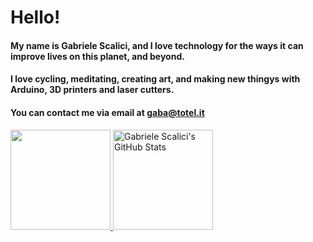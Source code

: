 <h1>
 Hello!
</h1>
<h4>
 My name is Gabriele Scalici, and I love technology for the ways it can improve lives on this planet, and beyond.
</h4>
<h4>
 I love cycling, meditating, creating art, and making new thingys with Arduino, 3D printers and laser cutters.
</h4>
<h4>
 You can contact me via email at <a href="mailto:gaba@totel.it">gaba@totel.it</a>
</h4>
<a href="https://github.com/gabacode">
 <img height="160" src="https://github-readme-stats.vercel.app/api?username=gabacode&show_icons=true&hide_border=false&count_private=true&layout=compact" />
</a>
<a href="https://github.com/gabacode">
 <img height="160" src="https://github-readme-stats.vercel.app/api/top-langs?username=gabacode&hide=html,css&layout=compact" alt="Gabriele Scalici's GitHub Stats" />
</a>
